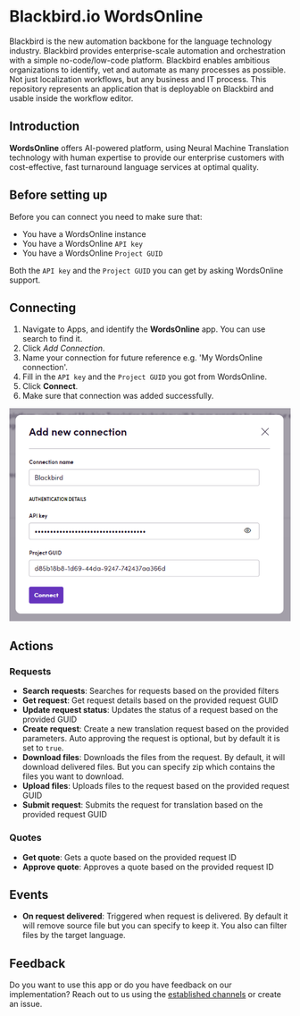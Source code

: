 # Blackbird.io WordsOnline

Blackbird is the new automation backbone for the language technology industry. Blackbird provides enterprise-scale automation and orchestration with a simple no-code/low-code platform. Blackbird enables ambitious organizations to identify, vet and automate as many processes as possible. Not just localization workflows, but any business and IT process. This repository represents an application that is deployable on Blackbird and usable inside the workflow editor.

## Introduction

<!-- begin docs -->

**WordsOnline** offers AI-powered platform, using Neural Machine Translation technology with human expertise to provide our enterprise customers with cost-effective, fast turnaround language services at optimal quality.

## Before setting up

Before you can connect you need to make sure that:

- You have a WordsOnline instance 
- You have a WordsOnline `API key`
- You have a WordsOnline `Project GUID`

Both the `API key` and the `Project GUID` you can get by asking WordsOnline support.

## Connecting

1. Navigate to Apps, and identify the **WordsOnline** app. You can use search to find it.
2. Click _Add Connection_.
3. Name your connection for future reference e.g. 'My WordsOnline connection'.
4. Fill in the `API key` and the `Project GUID` you got from WordsOnline.
5. Click **Connect**.
6. Make sure that connection was added successfully.

![connection](/image/README/connection.png)

## Actions

### Requests 

- **Search requests**: Searches for requests based on the provided filters
- **Get request**: Get request details based on the provided request GUID
- **Update request status**: Updates the status of a request based on the provided GUID
- **Create request**: Create a new translation request based on the provided parameters. Auto approving the request is optional, but by default it is set to `true`.
- **Download files**: Downloads the files from the request. By default, it will download delivered files. But you can specify zip which contains the files you want to download.
- **Upload files**: Uploads files to the request based on the provided request GUID
- **Submit request**: Submits the request for translation based on the provided request GUID

### Quotes
- **Get quote**: Gets a quote based on the provided request ID
- **Approve quote**: Approves a quote based on the provided request ID

## Events

- **On request delivered**: Triggered when request is delivered. By default it will remove source file but you can specify to keep it. You also can filter files by the target language.

## Feedback

Do you want to use this app or do you have feedback on our implementation? Reach out to us using the [established channels](https://www.blackbird.io/) or create an issue.

<!-- end docs -->
